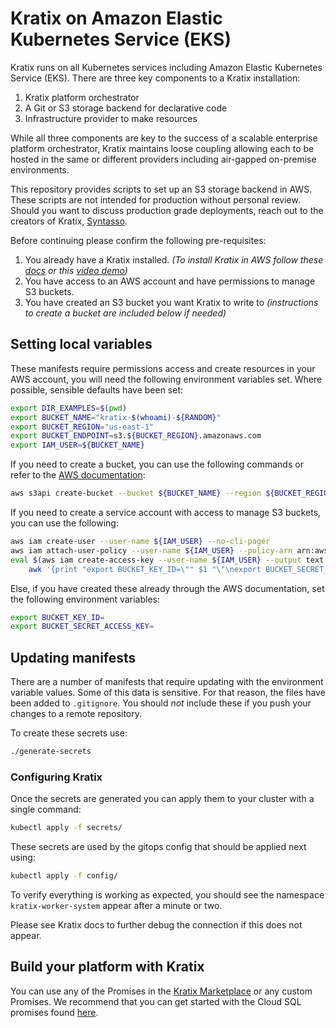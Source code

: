 # Kratix on Amazon Elastic Kubernetes Service (EKS)

Kratix runs on all Kubernetes services including Amazon Elastic Kubernetes Service (EKS). There are three key components to a Kratix installation:
1. Kratix platform orchestrator
1. A Git or S3 storage backend for declarative code
1. Infrastructure provider to make resources

While all three components are key to the success of a scalable enterprise platform orchestrator, Kratix maintains loose coupling allowing each to be hosted in the same or different providers including air-gapped on-premise environments.

This repository provides scripts to set up an S3 storage backend in AWS. These scripts are not intended for production without personal review. Should you want to discuss production grade deployments, reach out to the creators of Kratix, [Syntasso](https://syntasso.io/).

Before continuing please confirm the following pre-requisites:
1. You already have a Kratix installed.
    _(To install Kratix in AWS follow these [docs](https://docs.kratix.io/main/guides/installing-kratix-EKS) or this [video demo](https://youtu.be/PSm_C4-dIvM))_
1. You have access to an AWS account and have permissions to manage S3 buckets.
1. You have created an S3 bucket you want Kratix to write to _(instructions to create a bucket are included below if needed)_

## Setting local variables

These manifests require permissions access and create resources in your AWS account, you will need the following environment variables set. Where possible, sensible defaults have been set:

```bash
export DIR_EXAMPLES=$(pwd)
export BUCKET_NAME="kratix-$(whoami)-${RANDOM}"
export BUCKET_REGION="us-east-1"
export BUCKET_ENDPOINT=s3.${BUCKET_REGION}.amazonaws.com
export IAM_USER=${BUCKET_NAME}
```

If you need to create a bucket, you can use the following commands or refer to the [AWS documentation](https://docs.aws.amazon.com/AmazonS3/latest/userguide/create-bucket-overview.html):

```bash
aws s3api create-bucket --bucket ${BUCKET_NAME} --region ${BUCKET_REGION} --no-cli-pager
```

If you need to create a service account with access to manage S3 buckets, you can use the following:

```bash
aws iam create-user --user-name ${IAM_USER} --no-cli-pager
aws iam attach-user-policy --user-name ${IAM_USER} --policy-arn arn:aws:iam::aws:policy/AmazonS3FullAccess --no-cli-pager 
eval $(aws iam create-access-key --user-name ${IAM_USER} --output text --no-cli-pager --query 'AccessKey.[AccessKeyId,SecretAccessKey]' | \
    awk '{print "export BUCKET_KEY_ID=\"" $1 "\"\nexport BUCKET_SECRET_ACCESS_KEY=\"" $2 "\""}')
```

Else, if you have created these already through the AWS documentation, set the following environment variables:

```bash
export BUCKET_KEY_ID=
export BUCKET_SECRET_ACCESS_KEY=
```


## Updating manifests

There are a number of manifests that require updating with the environment variable values.
Some of this data is sensitive. For that reason, the files have been added to
`.gitignore`. You should _not_ include these if you push your changes to a remote repository.

To create these secrets use:
```bash
./generate-secrets
```

### Configuring Kratix

Once the secrets are generated you can apply them to your cluster with a single command:
```bash
kubectl apply -f secrets/
```

These secrets are used by the gitops config that should be applied next using:
```bash
kubectl apply -f config/
```

To verify everything is working as expected, you should see the namespace `kratix-worker-system` appear after a minute or two.

Please see Kratix docs to further debug the connection if this does not appear.

## Build your platform with Kratix

You can use any of the Promises in the [Kratix Marketplace](https://docs.kratix.io/marketplace) or any custom Promises. We recommend that you can get started with the Cloud SQL promises found [here](https://github.com/syntasso/kratix-marketplace/tree/main/sql/aws).
